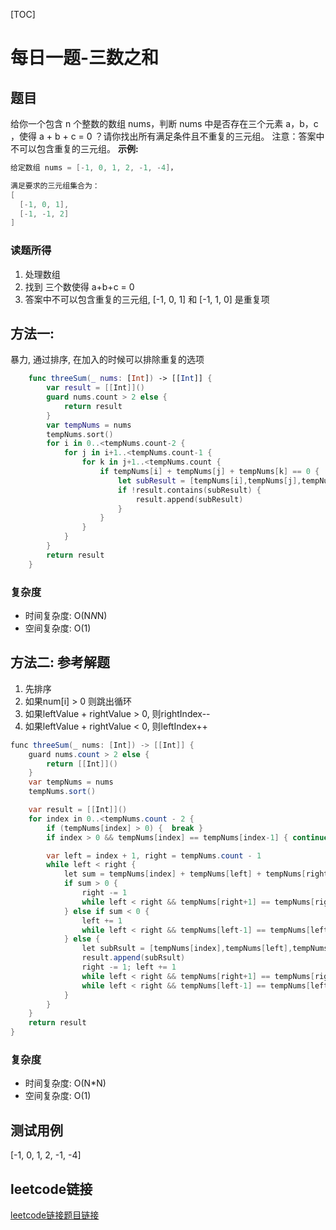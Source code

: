 [TOC]

# 每日一题-三数之和

## 题目
给你一个包含 n 个整数的数组 nums，判断 nums 中是否存在三个元素 a，b，c ，使得 a + b + c = 0 ？请你找出所有满足条件且不重复的三元组。
注意：答案中不可以包含重复的三元组。
**示例:**  
```java
给定数组 nums = [-1, 0, 1, 2, -1, -4]，

满足要求的三元组集合为：
[
  [-1, 0, 1],
  [-1, -1, 2]
]
```

### 读题所得
1. 处理数组
2. 找到 三个数使得 a+b+c = 0
3. 答案中不可以包含重复的三元组, [-1, 0, 1] 和 [-1, 1, 0] 是重复项

## 方法一:
暴力, 通过排序, 在加入的时候可以排除重复的选项
```swift
    func threeSum(_ nums: [Int]) -> [[Int]] {
        var result = [[Int]]()
        guard nums.count > 2 else {
            return result
        }
        var tempNums = nums
        tempNums.sort()
        for i in 0..<tempNums.count-2 {
            for j in i+1..<tempNums.count-1 {
                for k in j+1..<tempNums.count {
                    if tempNums[i] + tempNums[j] + tempNums[k] == 0 {
                        let subResult = [tempNums[i],tempNums[j],tempNums[k]]
                        if !result.contains(subResult) {
                            result.append(subResult)
                        }
                    }
                }
            }
        }
        return result
    }
```
### 复杂度
* 时间复杂度: O(N*N*N)
* 空间复杂度: O(1)

## 方法二: 参考解题
1. 先排序
2. 如果num[i] > 0 则跳出循环
3. 如果leftValue + rightValue > 0, 则rightIndex--
4. 如果leftValue + rightValue < 0, 则leftIndex++
    
```java
func threeSum(_ nums: [Int]) -> [[Int]] {
    guard nums.count > 2 else {
        return [[Int]]()
    }
    var tempNums = nums
    tempNums.sort()

    var result = [[Int]]()
    for index in 0..<tempNums.count - 2 {
        if (tempNums[index] > 0) {  break }
        if index > 0 && tempNums[index] == tempNums[index-1] { continue }

        var left = index + 1, right = tempNums.count - 1
        while left < right {
            let sum = tempNums[index] + tempNums[left] + tempNums[right]
            if sum > 0 {
                right -= 1
                while left < right && tempNums[right+1] == tempNums[right] { right -= 1 }
            } else if sum < 0 {
                left += 1
                while left < right && tempNums[left-1] == tempNums[left] { left += 1 }
            } else {
                let subRsult = [tempNums[index],tempNums[left],tempNums[right]]
                result.append(subRsult)
                right -= 1; left += 1
                while left < right && tempNums[right+1] == tempNums[right] { right -= 1 }
                while left < right && tempNums[left-1] == tempNums[left] { left += 1 }
            }
        }
    }
    return result
}
```
### 复杂度
* 时间复杂度: O(N*N)
* 空间复杂度: O(1)

## 测试用例
[-1, 0, 1, 2, -1, -4]   

## leetcode链接
[leetcode链接题目链接](https://leetcode-cn.com/problems//)  